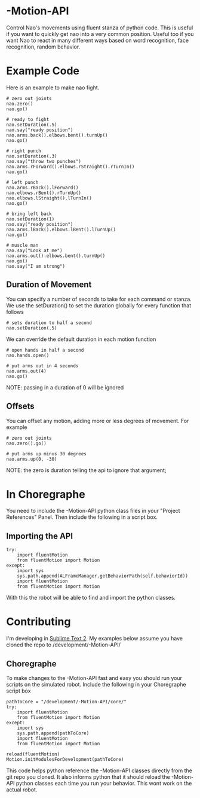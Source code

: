 -Motion-API
=================

Control Nao's movements using fluent stanza of python code. This is useful if you want to quickly get nao into a very common position.  Useful too if you want Nao to react in many different ways based on word recognition, face recognition, random behavior.

Example Code
======================
Here is an example to make nao fight.

    # zero out joints
    nao.zero()
    nao.go()

    # ready to fight
    nao.setDuration(.5)
    nao.say("ready position")
    nao.arms.back().elbows.bent().turnUp()
    nao.go()

    # right punch
    nao.setDuration(.3)
    nao.say("throw two punches")
    nao.arms.rForward().elbows.rStraight().rTurnIn()
    nao.go()
 
    # left punch
    nao.arms.rBack().lForward()
    nao.elbows.rBent().rTurnUp()
    nao.elbows.lStraight().lTurnIn()
    nao.go()
 
    # bring left back
    nao.setDuration(1)
    nao.say("ready position")
    nao.arms.lBack().elbows.lBent().lTurnUp()
    nao.go()

    # muscle man
    nao.say("Look at me")
    nao.arms.out().elbows.bent().turnUp()
    nao.go()
    nao.say("I am strong")

Duration of Movement
--------------------
You can specify a number of seconds to take for each command or stanza. We use the setDuration() to set the duration globally for every function that follows

    # sets duration to half a second 
    nao.setDuration(.5)

We can override the default duration in each motion function

    # open hands in half a second
    nao.hands.open()

    # put arms out in 4 seconds
    nao.arms.out(4)
    nao.go()

NOTE: passing in a duration of 0 will be ignored

Offsets
--------------------
You can offset any motion, adding more or less degrees of movement.  For example

    # zero out joints
    nao.zero().go()

    # put arms up minus 30 degrees
    nao.arms.up(0, -30)

NOTE: the zero is duration telling the api to ignore that argument;


In Choregraphe
=================
You need to include the -Motion-API python class files in your "Project References" Panel.  Then include the following in a script box.

Importing the API
-----------------
    try:
        import fluentMotion
        from fluentMotion import Motion
    except:
        import sys
        sys.path.append(ALFrameManager.getBehaviorPath(self.behaviorId))
        import fluentMotion
        from fluentMotion import Motion

With this the robot will be able to find and import the python classes. 


Contributing
============
I'm developing in [Sublime Text 2](http://www.sublimetext.com/2 "Sublime Text 2"). My examples below assume you have cloned the repo to /development/-Motion-API/

Choregraphe
-----------
To make changes to the -Motion-API fast and easy you should run your scripts on the simulated robot.  Include the following in your Choregraphe script box

    pathToCore = "/development/-Motion-API/core/"
    try:
    	import fluentMotion
    	from fluentMotion import Motion
    except:
    	import sys
    	sys.path.append(pathToCore)
    	import fluentMotion
    	from fluentMotion import Motion
            
    reload(fluentMotion)
    Motion.initModulesForDevelopment(pathToCore)

This code helps python reference the -Motion-API classes directly from the git repo you cloned. It also informs python that it should reload the -Motion-API python classes each time you run your behavior. This wont work on the actual robot.

